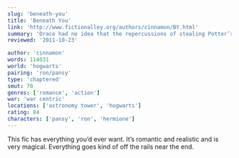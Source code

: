 ```yaml
---
slug: 'beneath-you'
title: 'Beneath You'
link: 'http://www.fictionalley.org/authors/cinnamon/BY.html'
summary: 'Draco had no idea that the repercussions of stealing Potter’s journal and shoving it down the back of his trousers would be so extreme. Featuring nefarious plots, the mating rituals of Slytherins, double-crossing spells.'
reviewed: '2011-10-23'

author: 'cinnamon'
words: 114031
world: 'hogwarts'
pairing: 'ron/pansy'
type: 'chaptered'
smut: 70
genres: ['romance', 'action']
war: 'war centric'
locations: ['astronomy tower', 'hogwarts']
rating: 84
characters: ['pansy', 'ron', 'hermione']
---
```


This fic has everything you’d ever want. It’s romantic and realistic and is very magical. Everything goes kind of off the rails near the end.
